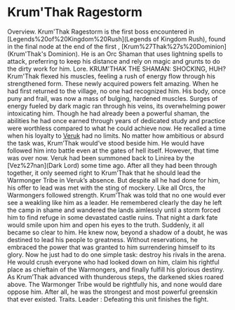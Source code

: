 # Krum'Thak Ragestorm

Overview.
Krum'Thak Ragestorm is the first boss encountered in [Legends%20of%20Kingdom%20Rush](Legends of Kingdom Rush), found in the final node at the end of the first , [Krum%27Thak%27s%20Dominion](Krum'Thak's Dominion). He is an Orc Shaman that uses lightning spells to attack, preferring to keep his distance and rely on magic and grunts to do the dirty work for him.
Lore.
KRUM'THAK THE SHAMAN: SHOCKING, HUH?
Krum'Thak flexed his muscles, feeling a rush of energy flow through his strengthened form. These newly acquired powers felt amazing. When he had first returned to the village, no one had recognized him. His body, once puny and frail, was now a mass of bulging, hardened muscles. Surges of energy fueled by dark magic ran through his veins, its overwhelming power intoxicating him. Though he had already been a powerful shaman, the abilities he had once earned through years of dedicated study and practice were worthless compared to what he could achieve now.
He recalled a time when his loyalty to [Veruk](Veruk) had no limits. No matter how ambitious or absurd the task was, Krum’Thak would’ve stood beside him. He would have followed him into battle even at the gates of hell itself. However, that time was over now. Veruk had been summoned back to Linirea by the [Vez%27nan](Dark Lord) some time ago. After all they had been through together, it only seemed right to Krum’Thak that he should lead the Warmonger Tribe in Veruk’s absence. But despite all he had done for him, his offer to lead was met with the sting of mockery. Like all Orcs, the Warmongers followed strength. Krum’Thak was told that no one would ever see a weakling like him as a leader.
He remembered clearly the day he left the camp in shame and wandered the lands aimlessly until a storm forced him to find refuge in some devastated castle ruins. That night a dark fate would smile upon him and open his eyes to the truth. Suddenly, it all became so clear to him. He knew now, beyond a shadow of a doubt, he was destined to lead his people to greatness. Without reservations, he embraced the power that was granted to him surrendering himself to its glory.
Now he just had to do one simple task: destroy his rivals in the arena. He would crush everyone who had looked down on him, claim his rightful place as chieftain of the Warmongers, and finally fulfill his glorious destiny. As Krum’Thak advanced with thunderous steps, the darkened skies roared above. The Warmonger Tribe would be rightfully his, and none would dare oppose him. After all, he was the strongest and most powerful greenskin that ever existed.
Traits.
 Leader : Defeating this unit finishes the fight.